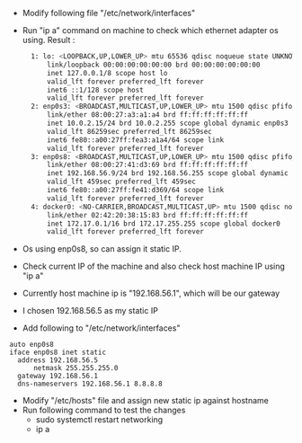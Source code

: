 * Modify following file "/etc/network/interfaces"
* Run "ip a" command on machine to check which ethernet adapter os using.
  Result :
  
  ```bash
	1: lo: <LOOPBACK,UP,LOWER_UP> mtu 65536 qdisc noqueue state UNKNOWN group default qlen 1000
		link/loopback 00:00:00:00:00:00 brd 00:00:00:00:00:00
		inet 127.0.0.1/8 scope host lo
		valid_lft forever preferred_lft forever
		inet6 ::1/128 scope host 
		valid_lft forever preferred_lft forever
	2: enp0s3: <BROADCAST,MULTICAST,UP,LOWER_UP> mtu 1500 qdisc pfifo_fast state UP group default qlen 1000
		link/ether 08:00:27:a3:a1:a4 brd ff:ff:ff:ff:ff:ff
		inet 10.0.2.15/24 brd 10.0.2.255 scope global dynamic enp0s3
		valid_lft 86259sec preferred_lft 86259sec
		inet6 fe80::a00:27ff:fea3:a1a4/64 scope link 
		valid_lft forever preferred_lft forever
	3: enp0s8: <BROADCAST,MULTICAST,UP,LOWER_UP> mtu 1500 qdisc pfifo_fast state UP group default qlen 1000
		link/ether 08:00:27:41:d3:69 brd ff:ff:ff:ff:ff:ff
		inet 192.168.56.9/24 brd 192.168.56.255 scope global dynamic enp0s8
		valid_lft 459sec preferred_lft 459sec
		inet6 fe80::a00:27ff:fe41:d369/64 scope link 
		valid_lft forever preferred_lft forever
	4: docker0: <NO-CARRIER,BROADCAST,MULTICAST,UP> mtu 1500 qdisc noqueue state DOWN group default 
		link/ether 02:42:20:38:15:83 brd ff:ff:ff:ff:ff:ff
		inet 172.17.0.1/16 brd 172.17.255.255 scope global docker0
		valid_lft forever preferred_lft forever
  ```
* Os using enp0s8, so can assign it static IP.
* Check current IP of the machine and also check host machine IP using "ip a"
* Currently host machine ip is "192.168.56.1", which will be our gateway
* I chosen 192.168.56.5 as my static IP
* Add following to "/etc/network/interfaces"
```
auto enp0s8
iface enp0s8 inet static
  address 192.168.56.5
	  netmask 255.255.255.0
  gateway 192.168.56.1
  dns-nameservers 192.168.56.1 8.8.8.8
```
* Modify "/etc/hosts" file and assign new static ip against hostname
* Run following command to test the changes
	- sudo systemctl restart networking
	- ip a
